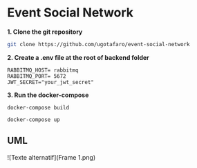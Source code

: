 # Event Social Network

**1. Clone the git repository**

```bash
git clone https://github.com/ugotafaro/event-social-network
```

**2. Create a .env file at the root of backend folder**

```
RABBITMQ_HOST= rabbitmq
RABBITMQ_PORT= 5672
JWT_SECRET="your_jwt_secret"
```

**3. Run the docker-compose**

```
docker-compose build
```

```
docker-compose up
```

## UML

![Texte alternatif](Frame 1.png)
